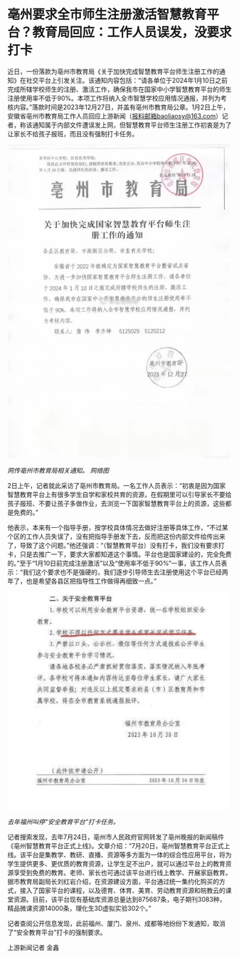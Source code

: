 # 亳州要求全市师生注册激活智慧教育平台？教育局回应：工作人员误发，没要求打卡

近日，一份落款为亳州市教育局《关于加快完成智慧教育平台师生注册工作的通知》在社交平台上引发关注。该通知内容包括：“请各单位于2024年1月10日之前完成所辖学校师生的注册、激活工作，确保我市在国家中小学智慧教育平台的师生注册使用率不低于90%。本项工作将纳入全市智慧学校应用情况通报，并列为考核内容。”落款时间是2023年12月27日，并盖有亳州市教育局公章。1月2日上午，安徽省亳州市教育局工作人员回应上游新闻（报料邮箱baoliaosy@163.com）记者，称该通知属于内部文件遭误发上网，但智慧教育平台师生注册工作初衷是为了让家长不给孩子报班，而且没有强制打卡任务。

![b552ca944536e727ed2290a1cc7cdeb0.jpg](https://raw.githubusercontent.com/qqhsx/qqnews_image/main/2024/01/02/亳州要求全市师生注册激活智慧教育平台？教育局回应：工作人员误发，没要求打卡/b552ca944536e727ed2290a1cc7cdeb0.jpg)

 _网传亳州市教育局相关通知。 网络图_

2日上午，记者就此采访了亳州市教育局。一名工作人员表示：“初衷是因为国家智慧教育平台上有很多学生自学和家校共育的资源，在假期里可以引导家长不要给孩子报班、不要让孩子多做作业，去浏览一下国家智慧教育平台上的资源，这些都是免费的。”

他表示，本来有一个指导手册，按学校具体情况去做好注册等具体工作，“不过某个区的工作人员失误了，没有把指导手册发下去，反而把这份内部文件给传出来了，导致了这个问题。”他还强调：“（智慧教育平台）没有打卡，我们没有要求打卡，只是去推广一下，要求大家都知道这个事情。平台也是国家建设的，完全免费的。”至于“1月10日前完成注册激活”以及“使用率不低于90%”一事，该工作人员表示：“我们这个要求也不是强硬的，我们逐步引导师生去注册使用这个平台已经两年了，也是希望各县区把指导性工作做得再细致一点。”

![979a20af217bac8308089ebc9312c0ac.jpg](https://raw.githubusercontent.com/qqhsx/qqnews_image/main/2024/01/02/亳州要求全市师生注册激活智慧教育平台？教育局回应：工作人员误发，没要求打卡/979a20af217bac8308089ebc9312c0ac.jpg)

_去年福州叫停“安全教育平台”打卡任务。_

记者搜索发现，去年7月24日，亳州市人民政府官网转发了亳州晚报的新闻稿件《亳州智慧教育平台正式上线》。文章介绍：“7月20日，亳州智慧教育平台正式上线。该平台是集教学、教研、直播、资源等多方面为一体的综合性应用平台，将为学生提供更多、更优质的教育资源，让学生足不出户，就可以通过平台上的教育资源享受到免费的教育。老师、家长也可通过该平台进行线上教学、开展家庭教育。据市教育局副局长刘红岩介绍，在资源建设方面，平台通过统一集约化购买的方式，接入了国家平台的课程，以及德育、体育、美育、劳动教育资源和皖教云的课堂资源。目前，该平台现有基础库资源总量达到875687条，电子期刊3083种，精品微课资源14000条，理化生3D虚拟实验302个。”

记者查阅公开信息发现，此前福州、厦门、泉州、成都等地纷纷下发通知，取消了“安全教育平台”打卡的强制要求。

上游新闻记者 金鑫

